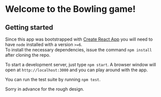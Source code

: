 # Welcome to the Bowling game!

## Getting started

Since this app was bootstrapped with [Create React App](https://github.com/facebookincubator/create-react-app)
you will need to have `node` installed with a version `>=6`.
<br> To install the necessary dependencies, issue the command `npm install` after cloning the repo.

To start a development server, just type `npm start`. A browser window will open at `http://localhost:3000`
and you can play around with the app.

You can run the test suite by running `npm test`.

Sorry in advance for the rough design.
